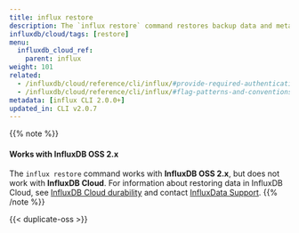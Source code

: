 ```yaml
---
title: influx restore
description: The `influx restore` command restores backup data and metadata from an InfluxDB backup directory.
influxdb/cloud/tags: [restore]
menu:
  influxdb_cloud_ref:
    parent: influx
weight: 101
related:
  - /influxdb/cloud/reference/cli/influx/#provide-required-authentication-credentials, influx CLI—Provide required authentication credentials
  - /influxdb/cloud/reference/cli/influx/#flag-patterns-and-conventions, influx CLI—Flag patterns and conventions
metadata: [influx CLI 2.0.0+]
updated_in: CLI v2.0.7
---
```


{{% note %}}
#### Works with InfluxDB OSS 2.x
The `influx restore` command works with **InfluxDB OSS 2.x**, but does not work with **InfluxDB Cloud**.
For information about restoring data in InfluxDB Cloud, see
[InfluxDB Cloud durability](/influxdb/cloud/reference/internals/durability/) and
contact [InfluxData Support](https://support.influxdata.com/).
{{% /note %}}

{{< duplicate-oss >}}